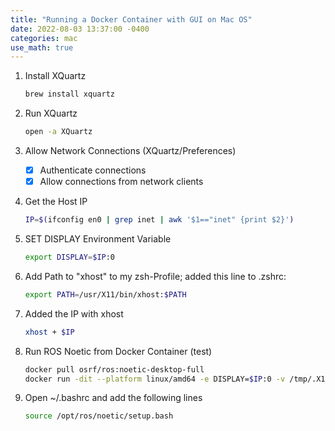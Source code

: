 ```yaml
---
title: "Running a Docker Container with GUI on Mac OS"
date: 2022-08-03 13:37:00 -0400
categories: mac
use_math: true
---
```


1. Install XQuartz

    ```bash
    brew install xquartz
    ```

2. Run XQuartz

    ```bash
    open -a XQuartz
    ```

3. Allow Network Connections (XQuartz/Preferences)

    - [x] Authenticate connections
    - [x] Allow connections from network clients

4. Get the Host IP

    ```bash
    IP=$(ifconfig en0 | grep inet | awk '$1=="inet" {print $2}')
    ```

5. SET DISPLAY Environment Variable

    ```bash
    export DISPLAY=$IP:0
    ```

6. Add Path to "xhost" to my zsh-Profile; added this line to .zshrc:

    ```bash
    export PATH=/usr/X11/bin/xhost:$PATH
    ```

7. Added the IP with xhost

    ```bash
    xhost + $IP
    ```

8. Run ROS Noetic from Docker Container (test)

    ```bash
    docker pull osrf/ros:noetic-desktop-full
    docker run -dit --platform linux/amd64 -e DISPLAY=$IP:0 -v /tmp/.X11-unix:/tmp --name ros osrf/ros:noetic-desktop-full
    ```

9. Open ~/.bashrc and add the following lines

    ```bash
    source /opt/ros/noetic/setup.bash
    ```
